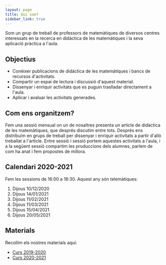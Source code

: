 ```yaml
---
layout: page
title: Qui som?
sidebar_link: true
---
```


<p class="message">
  Som un grup de treball de professors de matemàtiques de diversos centres interessats en la recerca en didàctica de les matemàtiques i la seva aplicació pràctica a l'aula.
</p>

## Objectius

- Conèixer publicacions de didàctica de les matemàtiques i bancs de recursos d'activitats.
- Compartir un espai de lectura i discussió d'aquest material.
- Dissenyar i enriquir activitats que es puguin traslladar directament a l'aula.
- Aplicar i avaluar les activitats generades.

## Com ens organitzem?

Fem una sessió mensual on un de nosaltres presenta un article de didàctica de les matemàtiques, que després discutim entre tots. Després ens distribuïm en grups de treball per dissenyar i enriquir activitats a partir d'allò treballat a l'article. Entre sessió i sessió portem aquestes activitats a l'aula, i a la següent sessió compartim les produccions dels alumnes, parlem de com ha anat i fem propostes de millora.

## Calendari 2020-2021

Fem les sessions de 16:00 a 18:30. Aquest any són telemàtiques:

1. Dijous 10/12/2020
2. Dijous 14/01/2021
3. Dijous 11/02/2021
4. Dijous 11/03/2021
5. Dijous 15/04/2021
6. Dijous 20/05/2021

## Materials

Recollim els nostres materials aquí:

- [Curs 2019-2020](https://drive.google.com/drive/folders/1cruqqMdzPqGUwFW1vBXxcRwPSkSsmHpm?usp=sharing)
- [Curs 2020-2021](https://drive.google.com/drive/folders/1q3T3fL1BSv5I4Jn0p__Ko6lCS3pvt54W?usp=sharing)
